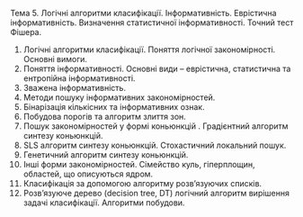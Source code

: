 Тема 5. Логічні алгоритми  класифікації. Інформативність. Еврістична інформативність. Визначення статистичної інформативності. Точний тест Фішера.
1.	Логічні алгоритми класифікації. Поняття логічної закономірності. Основні вимоги.
2.	Поняття інформативності. Основні види – еврістична, статистична та ентропійна інформативності.
3.	Зважена інформативність.
4.	Методи пошуку інформативних закономірностей.
5.	Бінарізація кількісних та інформативних ознак.
6.	Побудова порогів та алгоритм злиття зон.
7.	Пошук закономірностей у формі коньюнкцій . Градієнтний алгоритм синтезу коньюнкцій.
8.	SLS алгоритм синтезу коньюнкцій. Стохастичний локальний пошук.
9.	Генетичний алгоритм синтезу коньюнкцій.
10.	Інші форми закономірностей. Сімейство куль, гіперплощин, областей, що описуються ядром.
11.	Класифікація за допомогою алгоритму розв’язуючих списків.
12.	Розв’язуюче дерево (decision tree, DT) логічний алгоритм вирішення задачі класифікації. Алгоритми побудови.